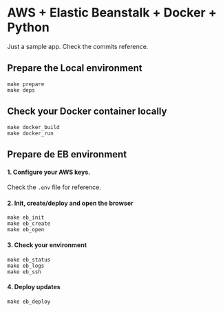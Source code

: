 # AWS + Elastic Beanstalk + Docker + Python

Just a sample app. Check the commits reference.

## Prepare the Local environment

    make prepare
    make deps


## Check your Docker container locally

    make docker_build
    make docker_run


## Prepare de EB environment

#### 1. Configure your AWS keys. 

Check the `.env` file for reference.

#### 2. Init, create/deploy and open the browser

    make eb_init
    make eb_create
    make eb_open

#### 3. Check your environment

    make eb_status
    make eb_logs
    make eb_ssh

#### 4. Deploy updates

    make eb_deploy
